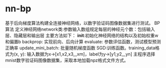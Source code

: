 # nn-bp
基于后向梯度算法构建全连接神经网络，以数字验证码图像数据集进行测试。
BP算法
定义神经网络network类:参数输入数组规定每层的神经元个数：包括输入层、隐藏层和输出层
主要方法如下：
__init__:初始化神经网络的结构以及初始权重w和偏置b
backprop: 实现前向、后向计算
evaluate: 参数评估函数，测试模型预测正确率
update_mini_batch: 批量随机梯度函数
SGD:训练函数。training_data格式为(x, y): 输入数据为x->[x1,x2,x3,,,xm]，label为y->[y1,y2,,,yn]
主程序选择mnist数字验证码图像数据集，采取本地加载npz格式文件方式。
